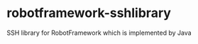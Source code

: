 robotframework-sshlibrary
=========================

SSH library for RobotFramework which is implemented by Java
